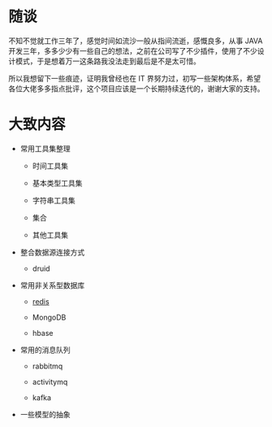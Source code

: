 # 随谈

不知不觉就工作三年了，感觉时间如流沙一般从指间流逝，感慨良多，从事 JAVA 开发三年，多多少少有一些自己的想法，之前在公司写了不少插件，使用了不少设计模式，于是想着万一这条路我没法走到最后是不是太可惜。

所以我想留下一些痕迹，证明我曾经也在 IT 界努力过，初写一些架构体系，希望各位大佬多多指点批评，这个项目应该是一个长期持续迭代的，谢谢大家的支持。


# 大致内容


- 常用工具集整理

    - 时间工具集
    
    - 基本类型工具集
    
    - 字符串工具集
    
    - 集合

    - 其他工具集

- 整合数据源连接方式

    - druid
    
    
- 常用非关系型数据库

    - [redis](./dao-datasource/dao-redis/READEME.md)
    
    - MongoDB
    
    - hbase
    
- 常用的消息队列
    
    - rabbitmq
 
    - activitymq
 
    -  kafka    
    
 - 一些模型的抽象